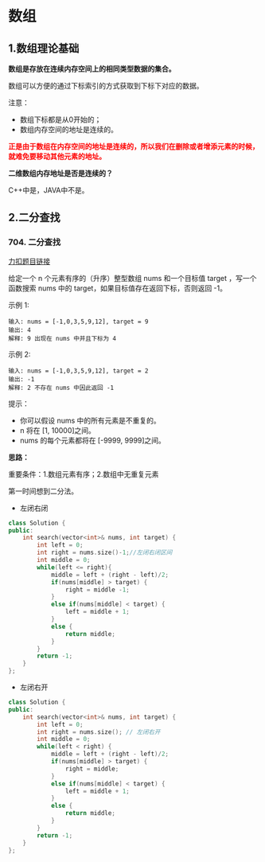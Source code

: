 # 数组

## 1.数组理论基础

**数组是存放在连续内存空间上的相同类型数据的集合。**

数组可以方便的通过下标索引的方式获取到下标下对应的数据。



注意：

+ 数组下标都是从0开始的；
+ 数组内存空间的地址是连续的。

<font color=red>**正是由于数组在内存空间的地址是连续的，所以我们在删除或者增添元素的时候，就难免要移动其他元素的地址。**</font>



**二维数组内存地址是否是连续的？**

C++中是，JAVA中不是。



## 2.二分查找

###  704. 二分查找

[力扣题目链接](https://leetcode.cn/problems/binary-search/)

给定一个 n 个元素有序的（升序）整型数组 nums 和一个目标值 target  ，写一个函数搜索 nums 中的 target，如果目标值存在返回下标，否则返回 -1。

示例 1:

```text
输入: nums = [-1,0,3,5,9,12], target = 9     
输出: 4       
解释: 9 出现在 nums 中并且下标为 4     
```

示例 2:

```text
输入: nums = [-1,0,3,5,9,12], target = 2     
输出: -1        
解释: 2 不存在 nums 中因此返回 -1    
```

提示：

- 你可以假设 nums 中的所有元素是不重复的。
- n 将在 [1, 10000]之间。
- nums 的每个元素都将在 [-9999, 9999]之间。



**思路：**

重要条件：1.数组元素有序；2.数组中无重复元素

第一时间想到二分法。

+ 左闭右闭

```c++
class Solution {
public:
    int search(vector<int>& nums, int target) {
        int left = 0;
        int right = nums.size()-1;//左闭右闭区间
        int middle = 0;
        while(left <= right){
            middle = left + (right - left)/2;
            if(nums[middle] > target) {
                right = middle -1;
            }
            else if(nums[middle] < target) {
                left = middle + 1;
            }
            else {
                return middle;
            }
        }
        return -1;
    }
};
```

+ 左闭右开

```c++
class Solution {
public:
    int search(vector<int>& nums, int target) {
        int left = 0;
        int right = nums.size(); // 左闭右开
        int middle = 0;
        while(left < right) {
            middle = left + (right - left)/2;
            if(nums[middle] > target) {
                right = middle;
            }
            else if(nums[middle] < target) {
                left = middle + 1;
            }
            else {
                return middle;
            }
        }
        return -1;
    }
};
```











































